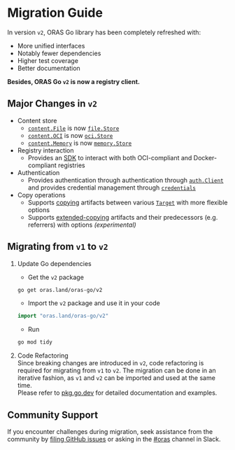 # Migration Guide

In version `v2`, ORAS Go library has been completely refreshed with:

- More unified interfaces
- Notably fewer dependencies
- Higher test coverage
- Better documentation

**Besides, ORAS Go `v2` is now a registry client.**

## Major Changes in `v2`

- Content store
  - [`content.File`](https://pkg.go.dev/oras.land/oras-go/pkg/content#File) is now [`file.Store`](https://pkg.go.dev/oras.land/oras-go/v2/content/file#Store)
  - [`content.OCI`](https://pkg.go.dev/oras.land/oras-go/pkg/content#OCI) is now [`oci.Store`](https://pkg.go.dev/oras.land/oras-go/v2/content/oci#Store)
  - [`content.Memory`](https://pkg.go.dev/oras.land/oras-go/pkg/content#Memory) is now [`memory.Store`](https://pkg.go.dev/oras.land/oras-go/v2/content/memory#Store)
- Registry interaction
  - Provides an [SDK](https://pkg.go.dev/oras.land/oras-go/v2/registry/remote) to interact with both OCI-compliant and Docker-compliant registries
- Authentication
  - Provides authentication through authentication through [`auth.Client`](https://pkg.go.dev/oras.land/oras-go/v2/registry/remote/auth#Client) and provides credential management through [`credentials`](https://pkg.go.dev/oras.land/oras-go/v2/registry/remote/credentials)
- Copy operations
  - Supports [copying](https://pkg.go.dev/oras.land/oras-go/v2#Copy) artifacts between various [`Target`](https://pkg.go.dev/oras.land/oras-go/v2#Target) with more flexible options
  - Supports [extended-copying](https://pkg.go.dev/oras.land/oras-go/v2#ExtendedCopy) artifacts and their predecessors (e.g. referrers) with options *(experimental)*

## Migrating from `v1` to `v2`

1. Update Go dependencies
   - Get the `v2` package

    ```sh
    go get oras.land/oras-go/v2
    ```

   - Import the `v2` package and use it in your code

    ```go
    import "oras.land/oras-go/v2"
    ```

   - Run

    ```sh
    go mod tidy
    ```

2. Code Refactoring  
   Since breaking changes are introduced in `v2`, code refactoring is required for migrating from `v1` to `v2`. The migration can be done in an iterative fashion, as `v1` and `v2` can be imported and used at the same time.  
   Please refer to [pkg.go.dev](https://pkg.go.dev/oras.land/oras-go/v2) for detailed documentation and examples.

## Community Support

If you encounter challenges during migration, seek assistance from the community by [filing GitHub issues](https://github.com/oras-project/oras-go/issues/new) or asking in the [#oras](https://cloud-native.slack.com/archives/CJ1KHJM5Z) channel in Slack.
